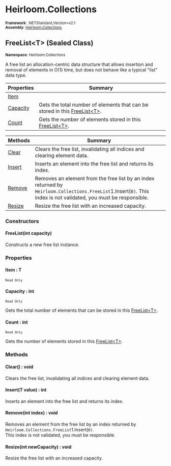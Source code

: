 # Heirloom.Collections

<small>**Framework**: .NETStandard,Version=v2.1</small>  
<small>**Assembly**: [Heirloom.Collections](../heirloom.collections/heirloom.collections.md)</small>  

## FreeList\<T> (Sealed Class)
<small>**Namespace**: Heirloom.Collections</sub></small>  

A free list an allocation-centric data structure that allows insertion and removal of elements in O(1) time, but does not behave like a typical "list" data type.

| Properties | Summary |
|------------|---------|
| [Item](#ITE8B5A2F95) |  |
| [Capacity](#CAP30F47D6A) | Gets the total number of elements that can be stored in this [FreeList\<T>](heirloom.collections.freelist[t].md). |
| [Count](#COU73CA0BBB) | Gets the number of elements stored in this [FreeList\<T>](heirloom.collections.freelist[t].md). |

| Methods | Summary |
|---------|---------|
| [Clear](#CLE4538C554) | Clears the free list, invalidating all indices and clearing element data. |
| [Insert](#INS5BA4EBFA) | Inserts an element into the free list and returns its index. |
| [Remove](#REM37A8443A) | Removes an element from the free list by an index returned by `Heirloom.Collections.FreeList`1.Insert(`0)`. This index is not validated, you must be responsible. |
| [Resize](#RES3BF62E34) | Resize the free list with an increased capacity. |

### Constructors

#### FreeList(int capacity)

Constructs a new free list instance.

### Properties

#### <a name="ITE8B5A2F95"></a>Item : T

<small>`Read Only`</small>

#### <a name="CAP30F47D6A"></a>Capacity : int

<small>`Read Only`</small>

Gets the total number of elements that can be stored in this [FreeList\<T>](heirloom.collections.freelist[t].md).

#### <a name="COU73CA0BBB"></a>Count : int

<small>`Read Only`</small>

Gets the number of elements stored in this [FreeList\<T>](heirloom.collections.freelist[t].md).

### Methods

#### <a name="CLE4538C554"></a>Clear() : void


Clears the free list, invalidating all indices and clearing element data.

#### <a name="INS5BA4EBFA"></a>Insert(T value) : int


Inserts an element into the free list and returns its index.


#### <a name="REM37A8443A"></a>Remove(int index) : void


Removes an element from the free list by an index returned by `Heirloom.Collections.FreeList`1.Insert(`0)`.   
 This index is not validated, you must be responsible.


#### <a name="RES3BF62E34"></a>Resize(int newCapacity) : void


Resize the free list with an increased capacity.


